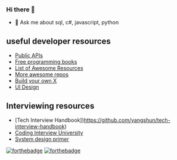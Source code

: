 ### Hi there 👋

- 💬 Ask me about sql, c#, javascript, python

<!--
- 🔭 I’m currently working on ...
- 🌱 I’m currently learning ...
- 👯 I’m looking to collaborate on ...
- 🤔 I’m looking for help with ...
- 💬 Ask me about ...
- 📫 How to reach me: ...
- ⚡ Fun fact: ...
-->

## useful developer resources

* [Public APIs](https://github.com/public-apis/public-apis)
* [Free programming books](https://github.com/EbookFoundation/free-programming-books)
* [List of Awesome Resources](https://github.com/sindresorhus/awesome)
* [More awesome repos](https://github.com/pawelborkar/awesome-repos)
* [Build your own X](https://github.com/danistefanovic/build-your-own-x)
* [UI Design](https://github.com/bradtraversy/design-resources-for-developers)

## Interviewing resources

* [Tech Interview Handbook])https://github.com/yangshun/tech-interview-handbook)
* [Coding Interview University](https://github.com/jwasham/coding-interview-university)
* [System design primer](https://github.com/donnemartin/system-design-primer)

 [![forthebadge](https://forthebadge.com/images/badges/check-it-out.svg)](https://forthebadge.com) [![forthebadge](https://forthebadge.com/images/badges/contains-technical-debt.svg)](https://forthebadge.com)

